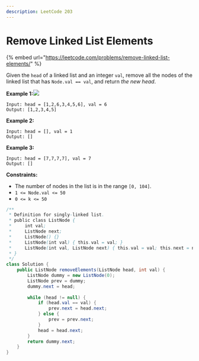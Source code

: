 ```yaml
---
description: LeetCode 203
---
```


# Remove Linked List Elements

{% embed url="https://leetcode.com/problems/remove-linked-list-elements/" %}

Given the `head` of a linked list and an integer `val`, remove all the nodes of the linked list that has `Node.val == val`, and return _the new head_.

**Example 1:**![](https://assets.leetcode.com/uploads/2021/03/06/removelinked-list.jpg)

```
Input: head = [1,2,6,3,4,5,6], val = 6
Output: [1,2,3,4,5]
```

**Example 2:**

```
Input: head = [], val = 1
Output: []
```

**Example 3:**

```
Input: head = [7,7,7,7], val = 7
Output: []
```

**Constraints:**

* The number of nodes in the list is in the range `[0, 104]`.
* `1 <= Node.val <= 50`
* `0 <= k <= 50`

```java
/**
 * Definition for singly-linked list.
 * public class ListNode {
 *     int val;
 *     ListNode next;
 *     ListNode() {}
 *     ListNode(int val) { this.val = val; }
 *     ListNode(int val, ListNode next) { this.val = val; this.next = next; }
 * }
 */
class Solution {
    public ListNode removeElements(ListNode head, int val) {
        ListNode dummy = new ListNode(0);
        ListNode prev = dummy;
        dummy.next = head;
        
        while (head != null) {
            if (head.val == val) {
                prev.next = head.next;
            } else {
                prev = prev.next;
            }
            head = head.next;
        }
        return dummy.next;
    }
}
```
